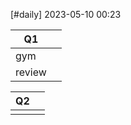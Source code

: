 [#daily]
2023-05-10
00:23


| Q1     |     |
| ------ | --- |
| gym    |     |
| review |     |

| Q2  |     |
| --- | --- |
|     |     |
  


